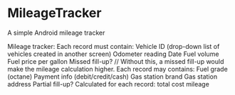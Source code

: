 # MileageTracker
A simple Android mileage tracker

Mileage tracker:
	Each record must contain:
		Vehicle ID (drop-down list of vehicles created in another screen)
		Odometer reading
		Date
		Fuel volume
		Fuel price per gallon
		Missed fill-up?	// Without this, a missed fill-up would make the mileage calculation higher.
	Each record may contains:
		Fuel grade (octane)
		Payment info (debit/credit/cash)
		Gas station brand
		Gas station address
		Partial fill-up?
	Calculated for each record:
		total cost
		mileage
